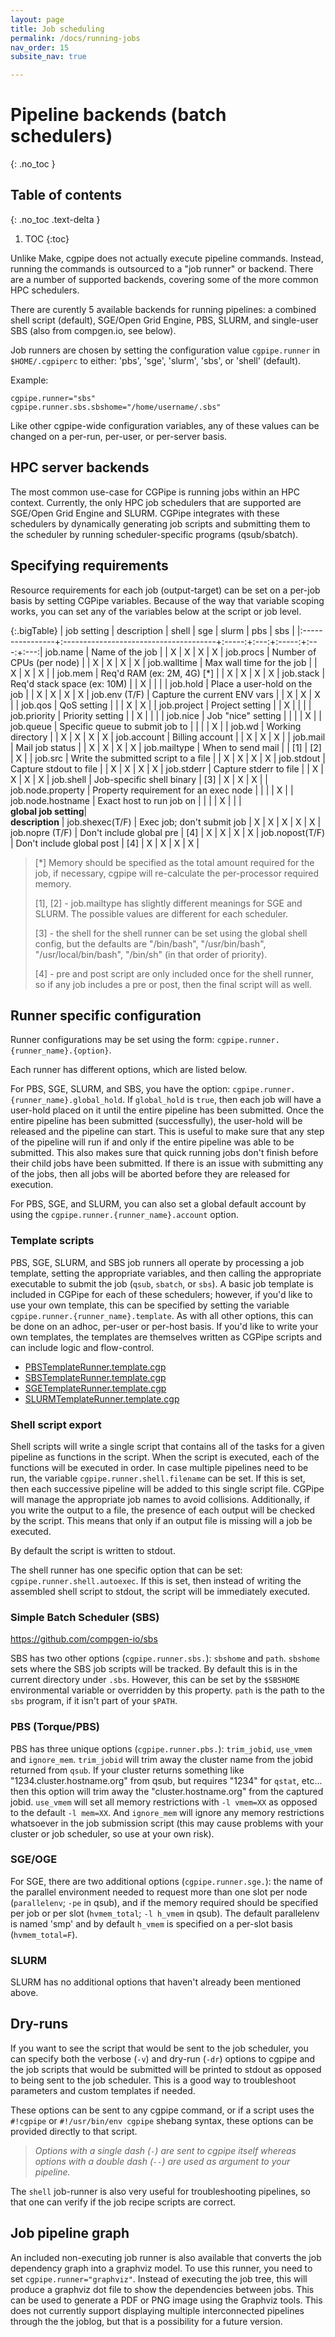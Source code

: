 ```yaml
---
layout: page
title: Job scheduling
permalink: /docs/running-jobs
nav_order: 15
subsite_nav: true

---
```


# Pipeline backends (batch schedulers)
{: .no_toc }

## Table of contents
{: .no_toc .text-delta }

1. TOC
{:toc}


Unlike Make, cgpipe does not actually execute pipeline commands. Instead, running the commands
is outsourced to a "job runner" or backend. There are a number of supported backends, covering
some of the more common HPC schedulers.

There are curently 5 available backends for running pipelines: a combined
shell script (default), SGE/Open Grid Engine, PBS, SLURM, and single-user SBS
(also from compgen.io, see below).

Job runners are chosen by setting the configuration value `cgpipe.runner` in
`$HOME/.cgpiperc` to either: 'pbs', 'sge', 'slurm', 'sbs', or 'shell'
(default).

Example:

    cgpipe.runner="sbs"
    cgpipe.runner.sbs.sbshome="/home/username/.sbs"

Like other cgpipe-wide configuration variables, any of these values can be
changed on a per-run, per-user, or per-server basis.

## HPC server backends

The most common use-case for CGPipe is running jobs within an HPC
context. Currently, the only HPC job schedulers that are supported are SGE/Open
Grid Engine and SLURM. CGPipe integrates with these schedulers by dynamically
generating job scripts and submitting them to the scheduler by running
scheduler-specific programs (qsub/sbatch).

## Specifying requirements

Resource requirements for each job (output-target) can be set on a per-job
basis by setting CGPipe variables. Because of the way that variable scoping
works, you can set any of the variables below at the script or job level.

{:.bigTable}
| job setting     | description                           | shell | sge | slurm | pbs | sbs |
|:----------------+:--------------------------------------+:-----:+:---:+:-----:+:---:+:---:|
job.name          | Name of the job                       |       |  X  |   X   |  X  |  X  |
job.procs         | Number of CPUs (per node)             |       |  X  |   X   |  X  |  X  |
job.walltime      | Max wall time for the job             |       |  X  |   X   |  X  |     |
job.mem           | Req'd RAM (ex: 2M, 4G) [*]            |       |  X  |   X   |  X  |  X  |
job.stack         | Req'd stack space (ex: 10M)           |       |  X  |       |     |     |
job.hold          | Place a user-hold on the job          |       |  X  |   X   |  X  |  X  |
job.env   (T/F)   | Capture the current ENV vars          |       |  X  |   X   |  X  |     |
job.qos           | QoS setting                           |       |     |   X   |  X  |     |
job.project       | Project setting                       |       |  X  |       |     |     |
job.priority      | Priority setting                      |       |  X  |       |     |     |
job.nice          | Job "nice" setting                    |       |     |       |  X  |     |
job.queue         | Specific queue to submit job to       |       |     |       |  X  |     |
job.wd            | Working directory                     |       |  X  |   X   |  X  |  X  |
job.account       | Billing account                       |       |  X  |   X   |  X  |     |
job.mail          | Mail job status                       |       |  X  |   X   |  X  |  X  |
job.mailtype      | When to send mail                     |       | [1] |  [2]  |  X  |     |
job.src           | Write the submitted script to a file  |       |  X  |   X   |  X  |  X  |
job.stdout        | Capture stdout to file                |       |  X  |   X   |  X  |  X  |
job.stderr        | Capture stderr to file                |       |  X  |   X   |  X  |  X  |
job.shell         | Job-specific shell binary             |  [3]  |  X  |   X   |  X  |     |
job.node.property | Property requirement for an exec node |       |     |       |  X  |     |
job.node.hostname | Exact host to run job on              |       |     |       |  X  |     |
|<br/>**global job setting**|<br/>**description**         | 
job.shexec(T/F)   | Exec job; don't submit job            |   X   |  X  |   X   |  X  |  X  |
job.nopre (T/F)   | Don't include global pre              |  [4]  |  X  |   X   |  X  |  X  |
job.nopost(T/F)   | Don't include global post             |  [4]  |  X  |   X   |  X  |  X  |

>    [\*] Memory should be specified as the total amount required for the job, if
>        necessary, cgpipe will re-calculate the per-processor required memory.
>    
>    [1], [2] - job.mailtype has slightly different meanings for SGE and SLURM. The
>           possible values are different for each scheduler.
>
>    [3] - the shell for the shell runner can be set using the global shell config,
>        but the defaults are "/bin/bash", "/usr/bin/bash", "/usr/local/bin/bash", 
>        "/bin/sh" (in that order of priority).
>
>    [4] - pre and post script are only included once for the shell runner, so if
>        any job includes a pre or post, then the final script will as well.

## Runner specific configuration

Runner configurations may be set using the form: `cgpipe.runner.{runner_name}.{option}`.

Each runner has different options, which are listed below.

For PBS, SGE, SLURM, and SBS, you have the option:
`cgpipe.runner.{runner_name}.global_hold`. If  `global_hold` is `true`, then
each job will have a user-hold placed on it until the entire pipeline has been
submitted. Once the entire pipeline has been  submitted (successfully), the
user-hold will be released and the pipeline can  start. This is useful to make
sure that any step of the pipeline will run if  and only if the entire
pipeline was able to be submitted. This also makes sure  that quick running
jobs don't finish before their child jobs have been submitted.  If there is an
issue with submitting any of the jobs, then all jobs will be aborted before
they are released for execution.

For PBS, SGE, and SLURM, you can also set a global default account by using the
`cgpipe.runner.{runner_name}.account` option.


### Template scripts

PBS, SGE, SLURM, and SBS job runners all operate by processing a job template,
setting the appropriate variables, and then calling the appropriate executable
to submit the job (`qsub`, `sbatch`, or `sbs`). A basic job template is
included in CGPipe for each of these schedulers; however, if you'd like to use
your own template, this can be specified by setting the variable
`cgpipe.runner.{runner_name}.template`. As with all other options, this can be
done on an adhoc, per-user or per-host basis.  If you'd like to write your own
templates, the templates are themselves written  as CGPipe scripts and can
include logic and flow-control.

* [PBSTemplateRunner.template.cgp](https://github.com/compgen-io/cgpipe/blob/master/src/java/io/compgen/cgpipe/runner/PBSTemplateRunner.template.cgp)
* [SBSTemplateRunner.template.cgp](https://github.com/compgen-io/cgpipe/blob/master/src/java/io/compgen/cgpipe/runner/SBSTemplateRunner.template.cgp)
* [SGETemplateRunner.template.cgp](https://github.com/compgen-io/cgpipe/blob/master/src/java/io/compgen/cgpipe/runner/SGETemplateRunner.template.cgp)
* [SLURMTemplateRunner.template.cgp](https://github.com/compgen-io/cgpipe/blob/master/src/java/io/compgen/cgpipe/runner/SLURMTemplateRunner.template.cgp)

### Shell script export

Shell scripts will write a single script that contains all of the tasks for a
given  pipeline as functions in the script. When the script is executed, each
of the  functions will be executed in order. In case multiple pipelines need
to be run, the variable `cgpipe.runner.shell.filename`  can be set. If this is
set, then each successive pipeline will be added to this single script file.
CGPipe will manage the appropriate job names to avoid collisions.
Additionally, if you write the output to a file, the presence of each output
will be checked by the script. This means that only if an output file is
missing will a job be executed.

By default the script is written to stdout. 

The shell runner has one specific option that can be set:
`cgpipe.runner.shell.autoexec`. If this is set, then instead of writing the
assembled shell script to stdout, the  script will be immediately executed.


### Simple Batch Scheduler (SBS)

https://github.com/compgen-io/sbs

SBS has two other options (`cgpipe.runner.sbs.`): `sbshome` and `path`.
`sbshome` sets where the SBS job scripts will be tracked. By default this is
in the current directory under `.sbs`. However, this can be set by the
`$SBSHOME` environmental variable or overridden by this property. `path` is
the path to the `sbs` program, if it isn't part of your `$PATH`.


### PBS (Torque/PBS)

PBS has three unique options (`cgpipe.runner.pbs.`): `trim_jobid`, `use_vmem`
and `ignore_mem`. `trim_jobid` will trim away the cluster name from the jobid
returned from `qsub`. If your cluster returns something like
"1234.cluster.hostname.org" from qsub, but requires "1234" for `qstat`, etc...
then this option will trim away the "cluster.hostname.org" from the captured
jobid. `use_vmem` will  set all memory restrictions with `-l vmem=XX` as
opposed to the default `-l mem=XX`. And `ignore_mem` will ignore any memory
restrictions whatsoever in the job submission script (this may cause problems
with your cluster or job scheduler, so use at your own risk).


### SGE/OGE

For SGE, there are two additional options (`cgpipe.runner.sge.`): the name of
the parallel environment needed to request more than one slot per node
(`parallelenv`; `-pe` in qsub), and if the memory required should be specified
per job or per slot (`hvmem_total`; `-l h_vmem` in qsub). The default
parallelenv is named 'smp' and by default `h_vmem` is specified on a per-slot
basis (`hvmem_total=F`).


### SLURM

SLURM has no additional options that haven't already been mentioned above.


## Dry-runs

If you want to see the script that would be sent to the job scheduler, you can
specify both the verbose (`-v`) and dry-run (`-dr`) options to cgpipe and the
job scripts that would be submitted will be printed to stdout as opposed to
being sent to the job scheduler. This is a good way to troubleshoot parameters
and custom templates if needed. 

These options can be sent to any cgpipe
command, or if a script uses the `#!cgpipe` or `#!/usr/bin/env cgpipe` shebang
syntax, these options can be provided directly to that script. 

> *Options with a single dash (`-`) are sent to cgpipe itself whereas options
> with a double dash (`--`) are used as argument to your pipeline.*

The `shell` job-runner is also very useful for troubleshooting pipelines, so
that one can verify if the job recipe scripts are correct.

## Job pipeline graph

An included non-executing job runner is also available that converts the job
dependency graph into a graphviz model. To use this runner, you need to set
`cgpipe.runner="graphviz"`. Instead of executing the job tree, this will
produce a graphviz dot file to show the dependencies between jobs. This can be
used to generate a PDF or PNG image using the Graphviz tools. This does not currently
support displaying multiple interconnected pipelines through the the joblog, but
that is a possibility for a future version.
